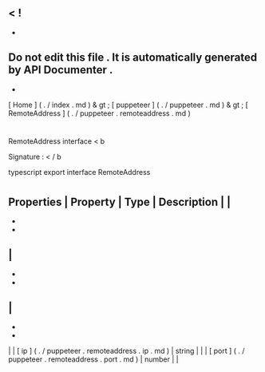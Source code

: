 <
!
-
-
Do
not
edit
this
file
.
It
is
automatically
generated
by
API
Documenter
.
-
-
>
[
Home
]
(
.
/
index
.
md
)
&
gt
;
[
puppeteer
]
(
.
/
puppeteer
.
md
)
&
gt
;
[
RemoteAddress
]
(
.
/
puppeteer
.
remoteaddress
.
md
)
#
#
RemoteAddress
interface
<
b
>
Signature
:
<
/
b
>
typescript
export
interface
RemoteAddress
#
#
Properties
|
Property
|
Type
|
Description
|
|
-
-
-
|
-
-
-
|
-
-
-
|
|
[
ip
]
(
.
/
puppeteer
.
remoteaddress
.
ip
.
md
)
|
string
|
|
|
[
port
]
(
.
/
puppeteer
.
remoteaddress
.
port
.
md
)
|
number
|
|
